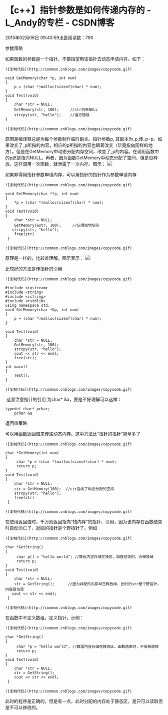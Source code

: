 # 【c++】指针参数是如何传递内存的 - L_Andy的专栏 - CSDN博客

2015年02月06日 09:43:59[卡哥](https://me.csdn.net/L_Andy)阅读数：790


参数策略

如果函数的参数是一个指针，不要指望用该指针去动态申请内存。如下：

```
![复制代码](http://common.cnblogs.com/images/copycode.gif)

void GetMemory(char *p, int num)
{
    p = (char *)malloc(sizeof(char) * num);
}
void Test(void)
{
    char *str = NULL;
    GetMemory(str, 100);     //str仍未NULL
    strcpy(str, "hello");    //运行错误
}

![复制代码](http://common.cnblogs.com/images/copycode.gif)
```

原因是编译器总是为每个参数制作临时副本。指针参数p, 其副本为_p,使_p=p。如果改变了_p所指的内容，相应的p所指的内容也跟着改变（毕竟指向同样的地方）。但是在GetMemory中动态分配内存空间，改变了_p的内容。在调用函数中的p还是指向NULL。再者，因为函数GetMemory中动态分配了空间，但是没释放，这样调用一次函数，就泄露了一次内存。图示：
![](http://images.cnitblog.com/blog/408927/201308/08212002-6caa2b2bb75b4e059df696aa23ffa66c.png)

如果非得用指针参数申请内存，可以用指针的指针作为参数申请内存

```
![复制代码](http://common.cnblogs.com/images/copycode.gif)

void GetMemory(char **p, int num)
{
    *p = (char *)malloc(sizeof(char) * num);
}
void Test(void)
{
    char *str = NULL;
    GetMemory(&str, 100);     //记得加地址符
   strcpy(str, "hello");    
    free(str)
 }

![复制代码](http://common.cnblogs.com/images/copycode.gif)
```

原理是一样的，比较难理解，图示表示：
![](http://images.cnitblog.com/blog/408927/201308/08213443-0d52d3de68184231a2e33312fa4e39ec.png)

比较好的方法是传指针的引用

```
![复制代码](http://common.cnblogs.com/images/copycode.gif)

#include <iostream>
#include <string>
#include <cstring>
#include <cstdlib>
using namespace std;
void GetMemory(char *&p, int num)
{
    p = (char *)malloc(sizeof(char) * num);
}

void Test(void)
{
    char *str = NULL;
    GetMemory(str, 100);
    strcpy(str, "hello");
    cout << str << endl;
    free(str);
}
int main()
{
    Test();
}

![复制代码](http://common.cnblogs.com/images/copycode.gif)
```

 这里注意指针的引用 为char* &a，要是不好理解可以这样：

```
typedef char* pchar;
    pchar &a
```

返回值策略

可以用函数返回值来传递动态内存。这中方法比“指针的指针”简单多了

```
![复制代码](http://common.cnblogs.com/images/copycode.gif)

char *GetMemory(int num)
{
     char *p = (char *)malloc(sizeof(char) * num);
     return p;
}
void Test(void)
{
    char *str = NULL;
    str = GetMemory(100);  //str指向了动态分配的空间
    strcpy(str, "hello"); 
    free(str)
 }

![复制代码](http://common.cnblogs.com/images/copycode.gif)
```

在使用返回值时，千万别返回指向“栈内存”的指针、引用，因为该内存在函数结束时自动消亡了，返回的指针是个野指针了。例如

```
![复制代码](http://common.cnblogs.com/images/copycode.gif)

char *GetString()
{
     char p[] = "hello world"; //数组内容存储在栈区，函数结束时，会释放掉
     return p;
}
void Test(void)
{
    char *str = NULL;
    str = GetString();      //因为非配的内存早已释放掉，此时的str是个野指针，内容是垃圾
   cout << str << endl;
 }

![复制代码](http://common.cnblogs.com/images/copycode.gif)
```

在函数中不定义数组，定义指针，示例：

```
![复制代码](http://common.cnblogs.com/images/copycode.gif)

char *GetString()
{
     char *p = "hello world"; //数组内容存储在静态区，函数结束时，不会释放掉
     return p;
}
void Test(void)
{
    char *str = NULL;
    str = GetString();      
    cout << str << endl;
 }

![复制代码](http://common.cnblogs.com/images/copycode.gif)
```

此时的程序是正确的，但是有一点，此时分配的内存处于静态区，是只可以读取但是不可以修改的。

